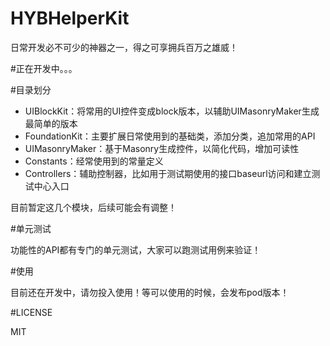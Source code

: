# HYBHelperKit
日常开发必不可少的神器之一，得之可享拥兵百万之雄威！

#正在开发中。。。

#目录划分

* UIBlockKit：将常用的UI控件变成block版本，以辅助UIMasonryMaker生成最简单的版本
* FoundationKit：主要扩展日常使用到的基础类，添加分类，追加常用的API
* UIMasonryMaker：基于Masonry生成控件，以简化代码，增加可读性
* Constants：经常使用到的常量定义
* Controllers：辅助控制器，比如用于测试期使用的接口baseurl访问和建立测试中心入口

目前暂定这几个模块，后续可能会有调整！

#单元测试

功能性的API都有专门的单元测试，大家可以跑测试用例来验证！

#使用

目前还在开发中，请勿投入使用！等可以使用的时候，会发布pod版本！

#LICENSE

MIT

